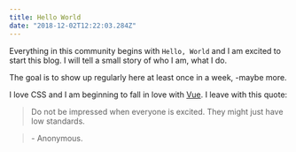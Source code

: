 ```yaml
---
title: Hello World
date: "2018-12-02T12:22:03.284Z"
---
```

Everything in this community begins with `Hello, World` and I am excited to
start this blog. I will tell a small story of who I am, what I do.

The goal is to show up regularly here at least once in a week,  -maybe more.

I love CSS and I am beginning to fall in love with [Vue](https://vuejs.org/).
I leave with this quote:

> Do not be impressed when everyone is excited. They might just have low standards.
>
<!-- > Trust and attention are the two building blocks of the modern economy.
> -->
> \- Anonymous.
